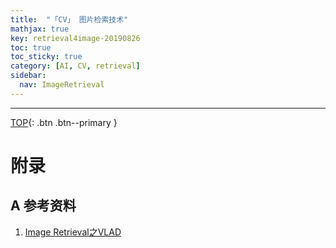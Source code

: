 ```yaml
---
title:  "「CV」 图片检索技术"
mathjax: true
key: retrieval4image-20190826
toc: true
toc_sticky: true
category: [AI, CV, retrieval]
sidebar:
  nav: ImageRetrieval
---
```

<span id='head'></span>  


<!--more-->  


-------------------  
[TOP](#head){: .btn .btn--primary }



# 附录
## A 参考资料
1. [Image Retrieval之VLAD](https://zhuanlan.zhihu.com/p/36022126)      
